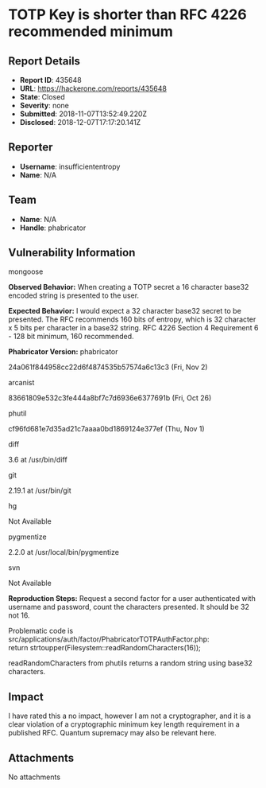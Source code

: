 # TOTP Key is shorter than RFC 4226 recommended minimum

## Report Details
- **Report ID**: 435648
- **URL**: https://hackerone.com/reports/435648
- **State**: Closed
- **Severity**: none
- **Submitted**: 2018-11-07T13:52:49.220Z
- **Disclosed**: 2018-12-07T17:17:20.141Z

## Reporter
- **Username**: insufficiententropy
- **Name**: N/A

## Team
- **Name**: N/A
- **Handle**: phabricator

## Vulnerability Information
mongoose

**Observed Behavior:**
When creating a TOTP secret a 16 character base32 encoded string is presented to the user.

**Expected Behavior:**
I would expect a 32 character base32 secret to be presented.
The RFC recommends 160 bits of entropy, which is 32 character x 5 bits per character in a base32 string.
RFC 4226 Section 4 Requirement 6 -  128 bit minimum, 160 recommended.

**Phabricator Version:**
phabricator

24a061f844958cc22d6f4874535b57574a6c13c3 (Fri, Nov 2)

arcanist

83661809e532c3fe444a8bf7c7d6936e6377691b (Fri, Oct 26)

phutil

cf96fd681e7d35ad21c7aaaa0bd1869124e377ef (Thu, Nov 1)

diff

3.6 at /usr/bin/diff

git

2.19.1 at /usr/bin/git

hg

Not Available

pygmentize

2.2.0 at /usr/local/bin/pygmentize

svn

Not Available

**Reproduction Steps:**
Request a second factor for a user authenticated  with username and password, count the characters presented. It should be 32 not 16.

Problematic code is 
src/applications/auth/factor/PhabricatorTOTPAuthFactor.php:   
 return strtoupper(Filesystem::readRandomCharacters(16));

readRandomCharacters from phutils returns a random string using base32 characters.

## Impact

I have rated this a no impact, however I am not a cryptographer, and it is a clear violation of a cryptographic minimum key length requirement in a published RFC. Quantum supremacy may also be relevant here.

## Attachments
No attachments
